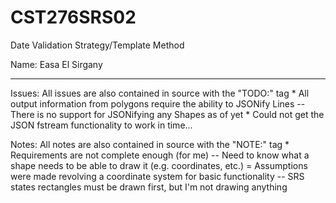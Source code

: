 # CST276SRS02  

Date Validation Strategy/Template Method  

Name: Easa El Sirgany

---
Issues:  All issues are also contained in source with the "TODO:" tag
	* All output information from polygons require the ability to JSONify Lines
		-- There is no support for JSONifying any Shapes as of yet
	* Could not get the JSON fstream functionality to work in time...

Notes:  All notes are also contained in source with the "NOTE:" tag
	* Requirements are not complete enough (for me)
		-- Need to know what a shape needs to be able to draw it (e.g. coordinates, etc.)
			= Assumptions were made revolving a coordinate system for basic functionality
		-- SRS states rectangles must be drawn first, but I'm not drawing anything


###

